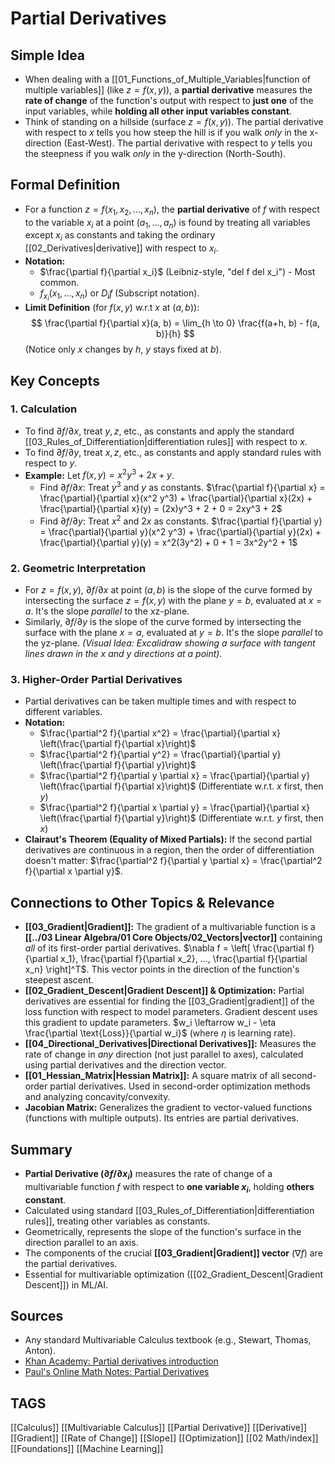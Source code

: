 # Partial Derivatives

## Simple Idea
*   When dealing with a [[01_Functions_of_Multiple_Variables|function of multiple variables]] (like $z = f(x, y)$), a **partial derivative** measures the **rate of change** of the function's output with respect to **just one** of the input variables, while **holding all other input variables constant**.
*   Think of standing on a hillside (surface $z=f(x,y)$). The partial derivative with respect to $x$ tells you how steep the hill is if you walk *only* in the x-direction (East-West). The partial derivative with respect to $y$ tells you the steepness if you walk *only* in the y-direction (North-South).

## Formal Definition
*   For a function $z = f(x_1, x_2, ..., x_n)$, the **partial derivative** of $f$ with respect to the variable $x_i$ at a point $(a_1, ..., a_n)$ is found by treating all variables except $x_i$ as constants and taking the ordinary [[02_Derivatives|derivative]] with respect to $x_i$.
*   **Notation:**
    *   $\frac{\partial f}{\partial x_i}$ (Leibniz-style, "del f del x_i") - Most common.
    *   $f_{x_i}(x_1, ..., x_n)$ or $D_i f$ (Subscript notation).
*   **Limit Definition** (for $f(x, y)$ w.r.t $x$ at $(a, b)$):
    $$ \frac{\partial f}{\partial x}(a, b) = \lim_{h \to 0} \frac{f(a+h, b) - f(a, b)}{h} $$
    (Notice only $x$ changes by $h$, $y$ stays fixed at $b$).

## Key Concepts

### 1. Calculation
*   To find $\partial f / \partial x$, treat $y, z$, etc., as constants and apply the standard [[03_Rules_of_Differentiation|differentiation rules]] with respect to $x$.
*   To find $\partial f / \partial y$, treat $x, z$, etc., as constants and apply standard rules with respect to $y$.
*   **Example:** Let $f(x, y) = x^2 y^3 + 2x + y$.
    *   Find $\partial f / \partial x$: Treat $y^3$ and $y$ as constants.
        $\frac{\partial f}{\partial x} = \frac{\partial}{\partial x}(x^2 y^3) + \frac{\partial}{\partial x}(2x) + \frac{\partial}{\partial x}(y) = (2x)y^3 + 2 + 0 = 2xy^3 + 2$
    *   Find $\partial f / \partial y$: Treat $x^2$ and $2x$ as constants.
        $\frac{\partial f}{\partial y} = \frac{\partial}{\partial y}(x^2 y^3) + \frac{\partial}{\partial y}(2x) + \frac{\partial}{\partial y}(y) = x^2(3y^2) + 0 + 1 = 3x^2y^2 + 1$

### 2. Geometric Interpretation
*   For $z = f(x, y)$, $\partial f / \partial x$ at point $(a, b)$ is the slope of the curve formed by intersecting the surface $z=f(x,y)$ with the plane $y=b$, evaluated at $x=a$. It's the slope *parallel* to the xz-plane.
*   Similarly, $\partial f / \partial y$ is the slope of the curve formed by intersecting the surface with the plane $x=a$, evaluated at $y=b$. It's the slope *parallel* to the yz-plane.
    *(Visual Idea: Excalidraw showing a surface with tangent lines drawn in the x and y directions at a point).*

### 3. Higher-Order Partial Derivatives
*   Partial derivatives can be taken multiple times and with respect to different variables.
*   **Notation:**
    *   $\frac{\partial^2 f}{\partial x^2} = \frac{\partial}{\partial x} \left(\frac{\partial f}{\partial x}\right)$
    *   $\frac{\partial^2 f}{\partial y^2} = \frac{\partial}{\partial y} \left(\frac{\partial f}{\partial y}\right)$
    *   $\frac{\partial^2 f}{\partial y \partial x} = \frac{\partial}{\partial y} \left(\frac{\partial f}{\partial x}\right)$ (Differentiate w.r.t. $x$ first, then $y$)
    *   $\frac{\partial^2 f}{\partial x \partial y} = \frac{\partial}{\partial x} \left(\frac{\partial f}{\partial y}\right)$ (Differentiate w.r.t. $y$ first, then $x$)
*   **Clairaut's Theorem (Equality of Mixed Partials):** If the second partial derivatives are continuous in a region, then the order of differentiation doesn't matter: $\frac{\partial^2 f}{\partial y \partial x} = \frac{\partial^2 f}{\partial x \partial y}$.

## Connections to Other Topics & Relevance
*   **[[03_Gradient|Gradient]]:** The gradient of a multivariable function is a **[[../03 Linear Algebra/01 Core Objects/02_Vectors|vector]]** containing *all* of its first-order partial derivatives. $\nabla f = \left[ \frac{\partial f}{\partial x_1}, \frac{\partial f}{\partial x_2}, ..., \frac{\partial f}{\partial x_n} \right]^T$. This vector points in the direction of the function's steepest ascent.
*   **[[02_Gradient_Descent|Gradient Descent]] & Optimization:** Partial derivatives are essential for finding the [[03_Gradient|gradient]] of the loss function with respect to model parameters. Gradient descent uses this gradient to update parameters. $w_i \leftarrow w_i - \eta \frac{\partial \text{Loss}}{\partial w_i}$ (where $\eta$ is learning rate).
*   **[[04_Directional_Derivatives|Directional Derivatives]]:** Measures the rate of change in *any* direction (not just parallel to axes), calculated using partial derivatives and the direction vector.
*   **[[01_Hessian_Matrix|Hessian Matrix]]:** A square matrix of all second-order partial derivatives. Used in second-order optimization methods and analyzing concavity/convexity.
*   **Jacobian Matrix:** Generalizes the gradient to vector-valued functions (functions with multiple outputs). Its entries are partial derivatives.

## Summary
*   **Partial Derivative ($\partial f / \partial x_i$)** measures the rate of change of a multivariable function $f$ with respect to **one variable $x_i$**, holding **others constant**.
*   Calculated using standard [[03_Rules_of_Differentiation|differentiation rules]], treating other variables as constants.
*   Geometrically, represents the slope of the function's surface in the direction parallel to an axis.
*   The components of the crucial **[[03_Gradient|Gradient]] vector** ($\nabla f$) are the partial derivatives.
*   Essential for multivariable optimization ([[02_Gradient_Descent|Gradient Descent]]) in ML/AI.

## Sources
*   Any standard Multivariable Calculus textbook (e.g., Stewart, Thomas, Anton).
*   [Khan Academy: Partial derivatives introduction](https://www.khanacademy.org/math/multivariable-calculus/multivariable-derivatives/partial-derivative-and-gradient-articles/a/introduction-to-partial-derivatives)
*   [Paul's Online Math Notes: Partial Derivatives](https://tutorial.math.lamar.edu/Classes/CalcIII/PartialDerivs.aspx)

## TAGS
[[Calculus]] [[Multivariable Calculus]] [[Partial Derivative]] [[Derivative]] [[Gradient]] [[Rate of Change]] [[Slope]] [[Optimization]] [[02 Math/index]] [[Foundations]] [[Machine Learning]]